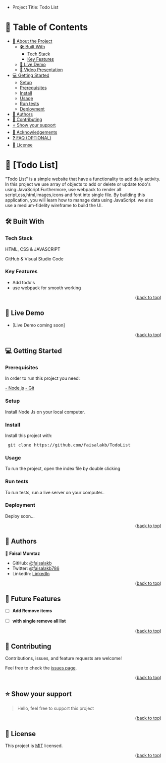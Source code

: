 
- Project Title: Todo List

<a name="readme-top"></a>

# 📗 Table of Contents

- [📖 About the Project](#about-project)
  - [🛠 Built With](#built-with)
    - [Tech Stack](#tech-stack)
    - [Key Features](#key-features)
  - [🚀 Live Demo](#live-demo)
  - [🔭 Video Presentation](#video)
- [💻 Getting Started](#getting-started)
  - [Setup](#setup)
  - [Prerequisites](#prerequisites)
  - [Install](#install)
  - [Usage](#usage)
  - [Run tests](#run-tests)
  - [Deployment](#Deployment)
- [👥 Authors](#authors)
- [🤝 Contributing](#contributing)
- [⭐️ Show your support](#support)
- [🙏 Acknowledgements](#acknowledgements)
- [❓ FAQ (OPTIONAL)](#faq)
- [📝 License](#license)

<!-- PROJECT DESCRIPTION -->

# 📖 [Todo List] <a name="about-project"></a>

"Todo List" is a simple website that have a functionality to add daily activity. In this project we use array of objects to add or delete or update  todo's using JavaScript.Furthermore, use webpack to render all script,css,html,images,icons and font into single file. By building this application, you will learn how to manage data using JavaScript. we also use a medium-fidelity wireframe to build the UI.

## 🛠 Built With <a name="built-with"></a>



### Tech Stack <a name="tech-stack"></a>

HTML, CSS & JAVASCRIPT

GitHub & Visual Studio Code

<!-- Features -->

### Key Features <a name="key-features"></a>

- Add todo's
- use webpack for smooth working

<p align="right">(<a href="#readme-top">back to top</a>)</p>

<!-- LIVE DEMO -->

## 🚀 Live Demo <a name="live-demo"></a>

- [Live Demo coming soon]

<p align="right">(<a href="https://github.com/faisalakb/TodoList">back to top</a>)</p>



<!-- GETTING STARTED -->

## 💻 Getting Started <a name="getting-started"></a>

### Prerequisites

In order to run this project you need:

<a href="https://nodejs.org/en">- Node.js</a>
<a href="https://git-scm.com/downloads">- Git</a>

### Setup

Install Node Js on your local computer.

### Install

Install this project with:

<pre> git clone https://github.com/faisalakb/TodoList</pre>

### Usage

To run the project, open the index file by double clicking

### Run tests

To run tests, run a live server on your computer..

### Deployment

Deploy soon...
<p align="right">(<a href="#readme-top">back to top</a>)</p>

<!-- AUTHORS -->

## 👥 Authors <a name="authors"></a>

👤 **Faisal Mumtaz**

- GitHub: [@faisalakb](https://github.com/faisalakb)
- Twitter: [@faisalakb786](https://twitter.com/Faisalakb786)
- LinkedIn: [LinkedIn](https://www.linkedin.com/in/faisal-mumtaz-514a221a6/)



<p align="right">(<a href="#readme-top">back to top</a>)</p>

<!-- FUTURE FEATURES -->

## 🔭 Future Features <a name="future-features"></a>

- [ ] **Add Remove items**
- [ ] **with single remove all list**


<p align="right">(<a href="#readme-top">back to top</a>)</p>
<!-- CONTRIBUTING -->

## 🤝 Contributing <a name="contributing"></a>

Contributions, issues, and feature requests are welcome!

Feel free to check the [issues page](../../issues/).

<p align="right">(<a href="#readme-top">back to top</a>)</p>

<!-- SUPPORT -->

## ⭐️ Show your support <a name="support"></a>

> Hello, feel free to support this project

<p align="right">(<a href="#readme-top">back to top</a>)</p>


<!-- LICENSE -->

## 📝 License <a name="license"></a>

This project is [MIT](./LICENSE) licensed.

<p align="right">(<a href="#readme-top">back to top</a>)</p>

